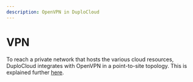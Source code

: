 ```yaml
---
description: OpenVPN in DuploCloud
---
```


# VPN

To reach a private network that hosts the various cloud resources, DuploCloud integrates with OpenVPN in a point-to-site topology. This is explained further [here](../../access-control/add-and-delete-vpn-access-for-users.md). &#x20;
